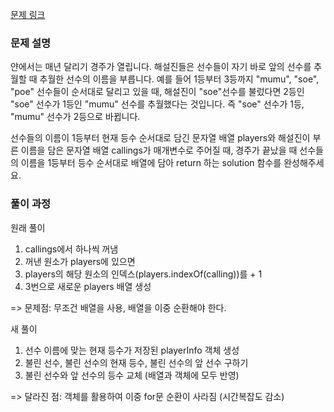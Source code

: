 [문제 링크](https://school.programmers.co.kr/learn/courses/30/lessons/178871)

### 문제 설명

얀에서는 매년 달리기 경주가 열립니다. 해설진들은 선수들이 자기 바로 앞의 선수를 추월할 때 추월한 선수의 이름을 부릅니다. 예를 들어 1등부터 3등까지 "mumu", "soe", "poe" 선수들이 순서대로 달리고 있을 때, 해설진이 "soe"선수를 불렀다면 2등인 "soe" 선수가 1등인 "mumu" 선수를 추월했다는 것입니다. 즉 "soe" 선수가 1등, "mumu" 선수가 2등으로 바뀝니다.

선수들의 이름이 1등부터 현재 등수 순서대로 담긴 문자열 배열 players와 해설진이 부른 이름을 담은 문자열 배열 callings가 매개변수로 주어질 때, 경주가 끝났을 때 선수들의 이름을 1등부터 등수 순서대로 배열에 담아 return 하는 solution 함수를 완성해주세요.

### 풀이 과정

원래 풀이

1. callings에서 하나씩 꺼냄
2. 꺼낸 원소가 players에 있으면
3. players의 해당 원소의 인덱스(players.indexOf(calling))를 + 1
4. 3번으로 새로운 players 배열 생성

=> 문제점: 무조건 배열을 사용, 배열을 이중 순환해야 한다.

새 풀이

1. 선수 이름에 맞는 현재 등수가 저장된 playerInfo 객체 생성
2. 불린 선수, 불린 선수의 현재 등수, 불린 선수의 앞 선수 구하기
3. 불린 선수와 앞 선수의 등수 교체 (배열과 객체에 모두 반영)

=> 달라진 점: 객체를 활용하여 이중 for문 순환이 사라짐 (시간복잡도 감소)
